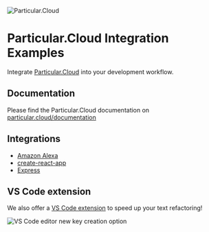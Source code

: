 ![Particular.Cloud](https://s3-us-west-1.amazonaws.com/particular.cloud/logo.png)

# Particular.Cloud Integration Examples

Integrate [Particular.Cloud](https://particular.cloud/) into your development workflow.

## Documentation

Please find the Particular.Cloud documentation on [particular.cloud/documentation](https://particular.cloud/documentation)

## Integrations

- [Amazon Alexa](/amazon-alexa)
- [create-react-app](/create-react-app)
- [Express](/simple-express)

## VS Code extension

We also offer a [VS Code extension](https://marketplace.visualstudio.com/items?itemName=particular-cloud.particular-cloud) to speed up your text refactoring!

![VS Code editor new key creation option](https://s3-us-west-1.amazonaws.com/particular.cloud/tAutocomplete.gif)